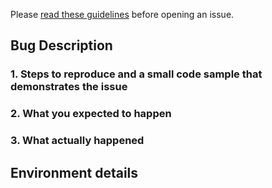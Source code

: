 Please [read these guidelines](http://ibm.biz/cdt-issue-guide) before opening an issue.

<!-- Issues will be CLOSED IMMEDIATELY if the following template is not completed. -->

## Bug Description

### 1. Steps to reproduce and a small code sample that demonstrates the issue
<!--
EXAMPLE:
1. Initialize client
2. List DBs

cc = new CloudantClient(...)
dbNames = cc.allDbs()
-->

### 2. What you expected to happen
<!--
Expected to get a list of all databases
-->

### 3. What actually happened
<!--
Got a 400 bad request
-->

## Environment details
<!--
- Version(s) that are affected by this issue.
    > 2.0.2
- Python version
    > 3.6.2
-->
